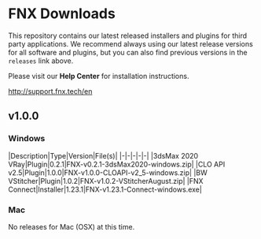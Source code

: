 # FNX Downloads
This repository contains our latest released installers and plugins for third party applications. We recommend always using our latest release versions for all software and plugins, but you can also find previous versions in the `releases` link above.

Please visit our **Help Center** for installation instructions.

http://support.fnx.tech/en


## v1.0.0

### Windows

|Description|Type|Version|File(s)|
|-|-|-|-|-|
|3dsMax 2020 VRay|Plugin|0.2.1|FNX-v0.2.1-3dsMax2020-windows.zip|
|CLO API v2.5|Plugin|1.0.0|FNX-v1.0.0-CLOAPI-v2_5-windows.zip|
|BW VStitcher|Plugin|1.0.2|FNX-v1.0.2-VStitcherAugust.zip|
|FNX Connect|Installer|1.23.1|FNX-v1.23.1-Connect-windows.exe|

### Mac
No releases for Mac (OSX) at this time.